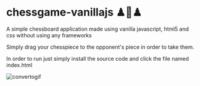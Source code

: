 # chessgame-vanillajs ♟👑♟

A simple chessboard application made using vanilla javascript, html5 and css without using any frameworks

Simply drag your chesspiece to the opponent's piece in order to take them.

In order to run just simply install the source code and click the file named index.html

![convertogif](https://user-images.githubusercontent.com/68136647/143029655-a203594d-9497-4c48-a599-101ca3cf86ea.gif)
